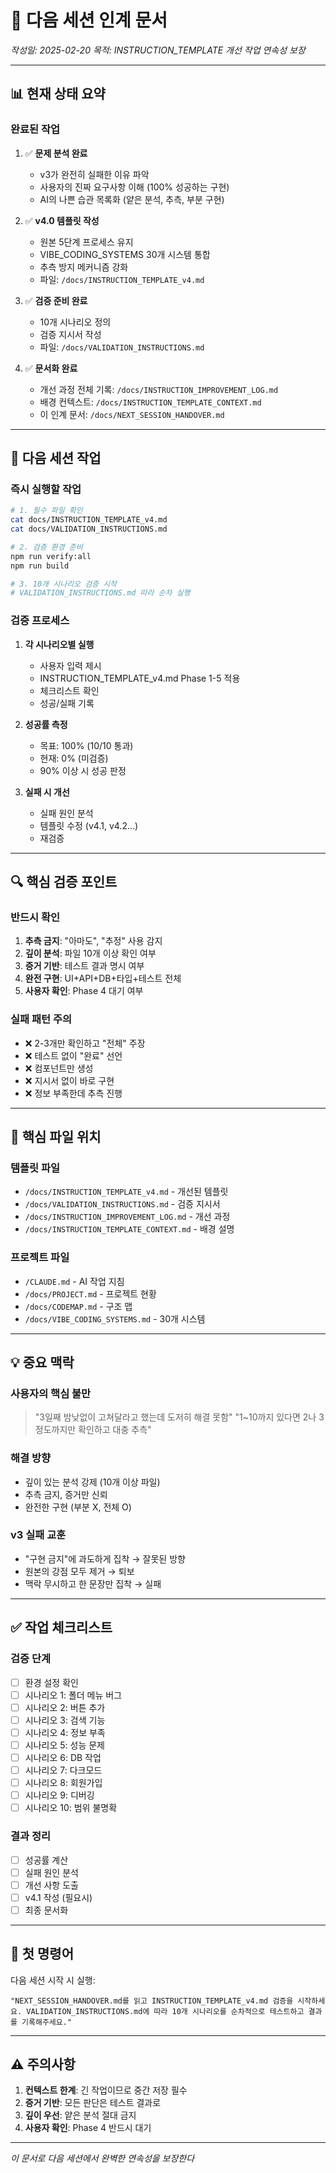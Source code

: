 # 🔄 다음 세션 인계 문서

*작성일: 2025-02-20*
*목적: INSTRUCTION_TEMPLATE 개선 작업 연속성 보장*

---

## 📊 현재 상태 요약

### 완료된 작업
1. ✅ **문제 분석 완료**
   - v3가 완전히 실패한 이유 파악
   - 사용자의 진짜 요구사항 이해 (100% 성공하는 구현)
   - AI의 나쁜 습관 목록화 (얕은 분석, 추측, 부분 구현)

2. ✅ **v4.0 템플릿 작성**
   - 원본 5단계 프로세스 유지
   - VIBE_CODING_SYSTEMS 30개 시스템 통합
   - 추측 방지 메커니즘 강화
   - 파일: `/docs/INSTRUCTION_TEMPLATE_v4.md`

3. ✅ **검증 준비 완료**
   - 10개 시나리오 정의
   - 검증 지시서 작성
   - 파일: `/docs/VALIDATION_INSTRUCTIONS.md`

4. ✅ **문서화 완료**
   - 개선 과정 전체 기록: `/docs/INSTRUCTION_IMPROVEMENT_LOG.md`
   - 배경 컨텍스트: `/docs/INSTRUCTION_TEMPLATE_CONTEXT.md`
   - 이 인계 문서: `/docs/NEXT_SESSION_HANDOVER.md`

---

## 🎯 다음 세션 작업

### 즉시 실행할 작업
```bash
# 1. 필수 파일 확인
cat docs/INSTRUCTION_TEMPLATE_v4.md
cat docs/VALIDATION_INSTRUCTIONS.md

# 2. 검증 환경 준비
npm run verify:all
npm run build

# 3. 10개 시나리오 검증 시작
# VALIDATION_INSTRUCTIONS.md 따라 순차 실행
```

### 검증 프로세스
1. **각 시나리오별 실행**
   - 사용자 입력 제시
   - INSTRUCTION_TEMPLATE_v4.md Phase 1-5 적용
   - 체크리스트 확인
   - 성공/실패 기록

2. **성공률 측정**
   - 목표: 100% (10/10 통과)
   - 현재: 0% (미검증)
   - 90% 이상 시 성공 판정

3. **실패 시 개선**
   - 실패 원인 분석
   - 템플릿 수정 (v4.1, v4.2...)
   - 재검증

---

## 🔍 핵심 검증 포인트

### 반드시 확인
1. **추측 금지**: "아마도", "추정" 사용 감지
2. **깊이 분석**: 파일 10개 이상 확인 여부
3. **증거 기반**: 테스트 결과 명시 여부
4. **완전 구현**: UI+API+DB+타입+테스트 전체
5. **사용자 확인**: Phase 4 대기 여부

### 실패 패턴 주의
- ❌ 2-3개만 확인하고 "전체" 주장
- ❌ 테스트 없이 "완료" 선언  
- ❌ 컴포넌트만 생성
- ❌ 지시서 없이 바로 구현
- ❌ 정보 부족한데 추측 진행

---

## 📁 핵심 파일 위치

### 템플릿 파일
- `/docs/INSTRUCTION_TEMPLATE_v4.md` - 개선된 템플릿
- `/docs/VALIDATION_INSTRUCTIONS.md` - 검증 지시서
- `/docs/INSTRUCTION_IMPROVEMENT_LOG.md` - 개선 과정
- `/docs/INSTRUCTION_TEMPLATE_CONTEXT.md` - 배경 설명

### 프로젝트 파일
- `/CLAUDE.md` - AI 작업 지침
- `/docs/PROJECT.md` - 프로젝트 현황
- `/docs/CODEMAP.md` - 구조 맵
- `/docs/VIBE_CODING_SYSTEMS.md` - 30개 시스템

---

## 💡 중요 맥락

### 사용자의 핵심 불만
> "3일째 밤낮없이 고쳐달라고 했는데 도저히 해결 못함"
> "1~10까지 있다면 2나 3정도까지만 확인하고 대충 추측"

### 해결 방향
- 깊이 있는 분석 강제 (10개 이상 파일)
- 추측 금지, 증거만 신뢰
- 완전한 구현 (부분 X, 전체 O)

### v3 실패 교훈
- "구현 금지"에 과도하게 집착 → 잘못된 방향
- 원본의 강점 모두 제거 → 퇴보
- 맥락 무시하고 한 문장만 집착 → 실패

---

## ✅ 작업 체크리스트

### 검증 단계
- [ ] 환경 설정 확인
- [ ] 시나리오 1: 폴더 메뉴 버그
- [ ] 시나리오 2: 버튼 추가
- [ ] 시나리오 3: 검색 기능
- [ ] 시나리오 4: 정보 부족
- [ ] 시나리오 5: 성능 문제
- [ ] 시나리오 6: DB 작업
- [ ] 시나리오 7: 다크모드
- [ ] 시나리오 8: 회원가입
- [ ] 시나리오 9: 디버깅
- [ ] 시나리오 10: 범위 불명확

### 결과 정리
- [ ] 성공률 계산
- [ ] 실패 원인 분석
- [ ] 개선 사항 도출
- [ ] v4.1 작성 (필요시)
- [ ] 최종 문서화

---

## 🚀 첫 명령어

다음 세션 시작 시 실행:
```
"NEXT_SESSION_HANDOVER.md를 읽고 INSTRUCTION_TEMPLATE_v4.md 검증을 시작하세요. VALIDATION_INSTRUCTIONS.md에 따라 10개 시나리오를 순차적으로 테스트하고 결과를 기록해주세요."
```

---

## ⚠️ 주의사항

1. **컨텍스트 한계**: 긴 작업이므로 중간 저장 필수
2. **증거 기반**: 모든 판단은 테스트 결과로
3. **깊이 우선**: 얕은 분석 절대 금지
4. **사용자 확인**: Phase 4 반드시 대기

---

*이 문서로 다음 세션에서 완벽한 연속성을 보장한다*